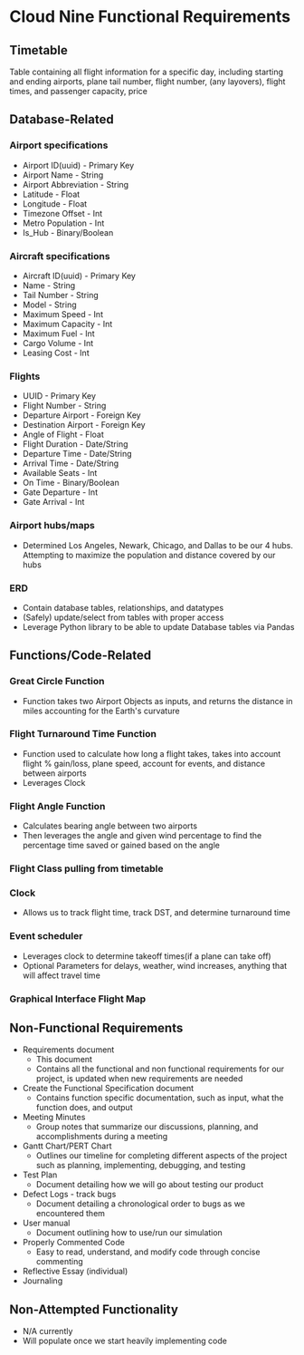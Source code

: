 # Cloud Nine Functional Requirements

## Timetable

Table containing all flight information for a specific day, including starting and ending airports, plane tail number, flight number, (any layovers), flight times, and passenger capacity, price

## Database-Related

### Airport specifications

- Airport ID(uuid) - Primary Key
- Airport Name - String
- Airport Abbreviation - String
- Latitude - Float
- Longitude - Float
- Timezone Offset - Int
- Metro Population - Int
- Is_Hub - Binary/Boolean

### Aircraft specifications

- Aircraft ID(uuid) - Primary Key
- Name - String
- Tail Number - String
- Model - String
- Maximum Speed - Int
- Maximum Capacity - Int
- Maximum Fuel - Int
- Cargo Volume - Int
- Leasing Cost - Int

### Flights

- UUID - Primary Key
- Flight Number - String
- Departure Airport - Foreign Key
- Destination Airport - Foreign Key
- Angle of Flight - Float
- Flight Duration - Date/String
- Departure Time - Date/String
- Arrival Time - Date/String
- Available Seats - Int
- On Time - Binary/Boolean
- Gate Departure - Int
- Gate Arrival - Int

### Airport hubs/maps

- Determined Los Angeles, Newark, Chicago, and Dallas to be our 4 hubs. Attempting to maximize the population and distance covered by our hubs

### ERD

- Contain database tables, relationships, and datatypes
- (Safely) update/select from tables with proper access
- Leverage Python library to be able to update Database tables via Pandas

## Functions/Code-Related

### Great Circle Function

- Function takes two Airport Objects as inputs, and returns the distance in miles accounting for the Earth's curvature

### Flight Turnaround Time Function

- Function used to calculate how long a flight takes, takes into account flight % gain/loss, plane speed, account for events, and distance between airports
- Leverages Clock

### Flight Angle Function

- Calculates bearing angle between two airports
- Then leverages the angle and given wind percentage to find the percentage time saved or gained based on the angle

### Flight Class pulling from timetable

### Clock

- Allows us to track flight time, track DST, and determine turnaround time

### Event scheduler

- Leverages clock to determine takeoff times(if a plane can take off)
- Optional Parameters for delays, weather, wind increases, anything that will affect travel time

### Graphical Interface Flight Map

## Non-Functional Requirements

- Requirements document
  - This document
  - Contains all the functional and non functional requirements for our project, is updated when new requirements are needed
- Create the Functional Specification document
  - Contains function specific documentation, such as input, what the function does, and output
- Meeting Minutes
  - Group notes that summarize our discussions, planning, and accomplishments during a meeting
- Gantt Chart/PERT Chart
  - Outlines our timeline for completing different aspects of the project such as planning, implementing, debugging, and testing
- Test Plan
  - Document detailing how we will go about testing our product
- Defect Logs - track bugs
  - Document detailing a chronological order to bugs as we encountered them
- User manual
  - Document outlining how to use/run our simulation
- Properly Commented Code
  - Easy to read, understand, and modify code through concise commenting
- Reflective Essay (individual)
- Journaling

## Non-Attempted Functionality

- N/A currently
- Will populate once we start heavily implementing code
